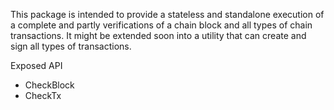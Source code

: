 This package is intended to provide a stateless and standalone execution of a complete and partly verifications of a chain block and all types of chain transactions. It might be extended soon into a utility that can create and sign all types of transactions.

Exposed API

- CheckBlock
- CheckTx
